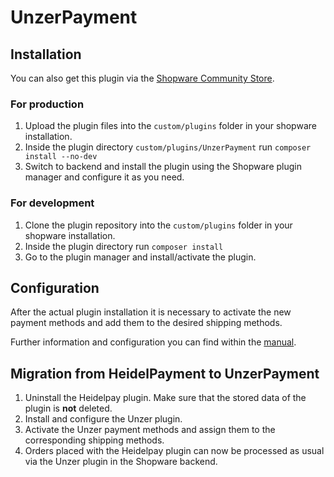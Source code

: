 # UnzerPayment

## Installation
You can also get this plugin via the [Shopware Community Store](https://store.shopware.com/unzer98554250111f/unzer-payment-fuer-shopware-5.html).

### For production
1. Upload the plugin files into the `custom/plugins` folder in your shopware installation.
2. Inside the plugin directory `custom/plugins/UnzerPayment` run `composer install --no-dev`
3. Switch to backend and install the plugin using the Shopware plugin manager and configure it as you need.

### For development
1. Clone the plugin repository into the `custom/plugins` folder in your shopware installation.
2. Inside the plugin directory run `composer install`
3. Go to the plugin manager and install/activate the plugin.

## Configuration
After the actual plugin installation it is necessary to activate the new payment methods and add them to the desired shipping methods.

Further information and configuration you can find within the [manual](https://dev.unzer.de/handbuch-shopware-ab-5-6/").

## Migration from HeidelPayment to UnzerPayment
1. Uninstall the Heidelpay plugin. Make sure that the stored data of the plugin is **not** deleted.
1. Install and configure the Unzer plugin.
1. Activate the Unzer payment methods and assign them to the corresponding shipping methods.
1. Orders placed with the Heidelpay plugin can now be processed as usual via the Unzer plugin in the Shopware backend.
